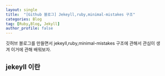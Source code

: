 ```yaml
---
layout: single
title:  "[Github 블로그] Jekeyll,ruby,minimal-mistakes 구조"
categories: Blog
tag: [Ruby,Blog, Jekyll] 
author_profile: false
---
```


깃허브 블로그를 만들면서 jekeyll,ruby,minimal-mistakes 구조에 관해서 관심이 생겨 이거에 관해 배워보자.

## jekeyll 이란